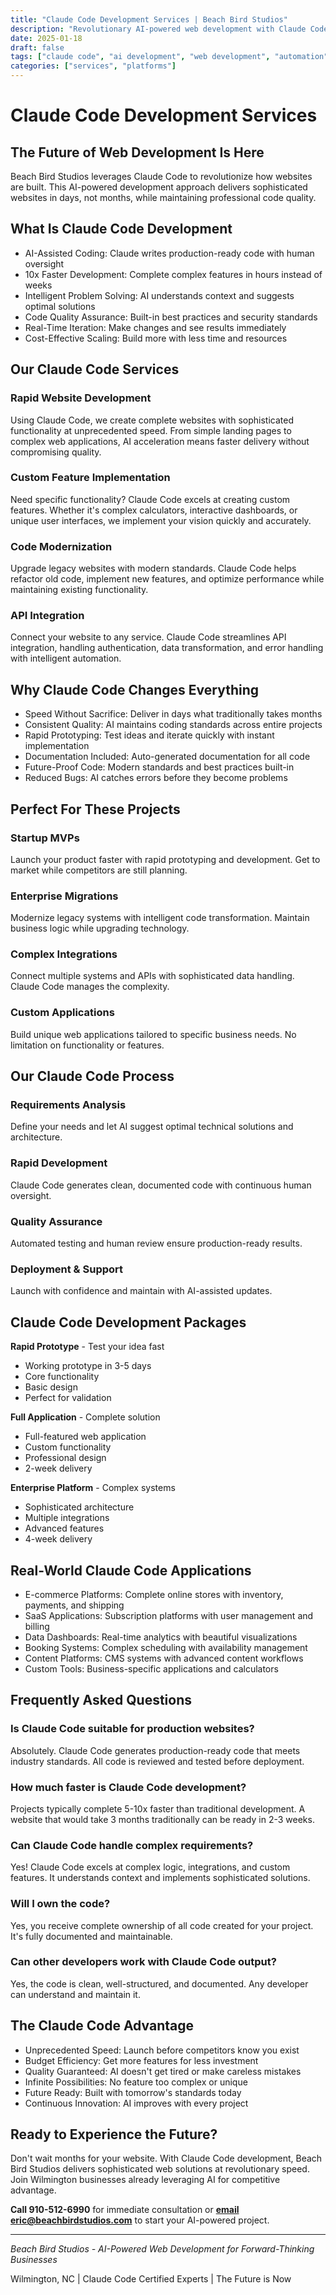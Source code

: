 ```yaml
---
title: "Claude Code Development Services | Beach Bird Studios"
description: "Revolutionary AI-powered web development with Claude Code. Build sophisticated websites 10x faster with AI assistance. Wilmington NC's Claude Code experts."
date: 2025-01-18
draft: false
tags: ["claude code", "ai development", "web development", "automation"]
categories: ["services", "platforms"]
---
```


# Claude Code Development Services

## The Future of Web Development Is Here

Beach Bird Studios leverages Claude Code to revolutionize how websites are built. This AI-powered development approach delivers sophisticated websites in days, not months, while maintaining professional code quality.

## What Is Claude Code Development

- AI-Assisted Coding: Claude writes production-ready code with human oversight
- 10x Faster Development: Complete complex features in hours instead of weeks
- Intelligent Problem Solving: AI understands context and suggests optimal solutions
- Code Quality Assurance: Built-in best practices and security standards
- Real-Time Iteration: Make changes and see results immediately
- Cost-Effective Scaling: Build more with less time and resources

## Our Claude Code Services

### Rapid Website Development
Using Claude Code, we create complete websites with sophisticated functionality at unprecedented speed. From simple landing pages to complex web applications, AI acceleration means faster delivery without compromising quality.

### Custom Feature Implementation
Need specific functionality? Claude Code excels at creating custom features. Whether it's complex calculators, interactive dashboards, or unique user interfaces, we implement your vision quickly and accurately.

### Code Modernization
Upgrade legacy websites with modern standards. Claude Code helps refactor old code, implement new features, and optimize performance while maintaining existing functionality.

### API Integration
Connect your website to any service. Claude Code streamlines API integration, handling authentication, data transformation, and error handling with intelligent automation.

## Why Claude Code Changes Everything

- Speed Without Sacrifice: Deliver in days what traditionally takes months
- Consistent Quality: AI maintains coding standards across entire projects
- Rapid Prototyping: Test ideas and iterate quickly with instant implementation
- Documentation Included: Auto-generated documentation for all code
- Future-Proof Code: Modern standards and best practices built-in
- Reduced Bugs: AI catches errors before they become problems

## Perfect For These Projects

### Startup MVPs
Launch your product faster with rapid prototyping and development. Get to market while competitors are still planning.

### Enterprise Migrations
Modernize legacy systems with intelligent code transformation. Maintain business logic while upgrading technology.

### Complex Integrations
Connect multiple systems and APIs with sophisticated data handling. Claude Code manages the complexity.

### Custom Applications
Build unique web applications tailored to specific business needs. No limitation on functionality or features.

## Our Claude Code Process

### Requirements Analysis
Define your needs and let AI suggest optimal technical solutions and architecture.

### Rapid Development
Claude Code generates clean, documented code with continuous human oversight.

### Quality Assurance
Automated testing and human review ensure production-ready results.

### Deployment & Support
Launch with confidence and maintain with AI-assisted updates.

## Claude Code Development Packages

**Rapid Prototype** - Test your idea fast
- Working prototype in 3-5 days
- Core functionality
- Basic design
- Perfect for validation

**Full Application** - Complete solution
- Full-featured web application
- Custom functionality
- Professional design
- 2-week delivery

**Enterprise Platform** - Complex systems
- Sophisticated architecture
- Multiple integrations
- Advanced features
- 4-week delivery

## Real-World Claude Code Applications

- E-commerce Platforms: Complete online stores with inventory, payments, and shipping
- SaaS Applications: Subscription platforms with user management and billing
- Data Dashboards: Real-time analytics with beautiful visualizations
- Booking Systems: Complex scheduling with availability management
- Content Platforms: CMS systems with advanced content workflows
- Custom Tools: Business-specific applications and calculators

## Frequently Asked Questions

### Is Claude Code suitable for production websites?
Absolutely. Claude Code generates production-ready code that meets industry standards. All code is reviewed and tested before deployment.

### How much faster is Claude Code development?
Projects typically complete 5-10x faster than traditional development. A website that would take 3 months traditionally can be ready in 2-3 weeks.

### Can Claude Code handle complex requirements?
Yes! Claude Code excels at complex logic, integrations, and custom features. It understands context and implements sophisticated solutions.

### Will I own the code?
Yes, you receive complete ownership of all code created for your project. It's fully documented and maintainable.

### Can other developers work with Claude Code output?
Yes, the code is clean, well-structured, and documented. Any developer can understand and maintain it.

## The Claude Code Advantage

- Unprecedented Speed: Launch before competitors know you exist
- Budget Efficiency: Get more features for less investment
- Quality Guaranteed: AI doesn't get tired or make careless mistakes
- Infinite Possibilities: No feature too complex or unique
- Future Ready: Built with tomorrow's standards today
- Continuous Innovation: AI improves with every project

## Ready to Experience the Future?

Don't wait months for your website. With Claude Code development, Beach Bird Studios delivers sophisticated web solutions at revolutionary speed. Join Wilmington businesses already leveraging AI for competitive advantage.

**Call 910-512-6990** for immediate consultation or **[email eric@beachbirdstudios.com](mailto:eric@beachbirdstudios.com)** to start your AI-powered project.

---

*Beach Bird Studios - AI-Powered Web Development for Forward-Thinking Businesses*

Wilmington, NC | Claude Code Certified Experts | The Future is Now